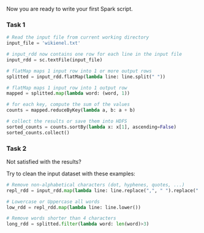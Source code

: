 Now you are ready to write your first Spark script.

### Task 1

```python
# Read the input file from current working directory
input_file = 'wikienel.txt'

# input_rdd now contains one row for each line in the input file
input_rdd = sc.textFile(input_file)

# flatMap maps 1 input row into 1 or more output rows
splitted = input_rdd.flatMap(lambda line: line.split(" "))

# flatMap maps 1 input row into 1 output row
mapped = splitted.map(lambda word: (word, 1))

# for each key, compute the sum of the values
counts = mapped.reduceByKey(lambda a, b: a + b)

# collect the results or save them into HDFS
sorted_counts = counts.sortBy(lambda x: x[1], ascending=False)
sorted_counts.collect()
```


### Task 2

Not satisfied with the results?

Try to clean the input dataset with these examples:

```python
# Remove non-alphabetical characters (dot, hyphenes, quotes, ...)
repl_rdd = input_rdd.map(lambda line: line.replace(",", " ").replace(".", " ").replace("'", " ").replace("\"", " "))

# Lowercase or Uppercase all words
low_rdd = repl_rdd.map(lambda line: line.lower())

# Remove words shorter than 4 characters
long_rdd = splitted.filter(lambda word: len(word)>3)
```
